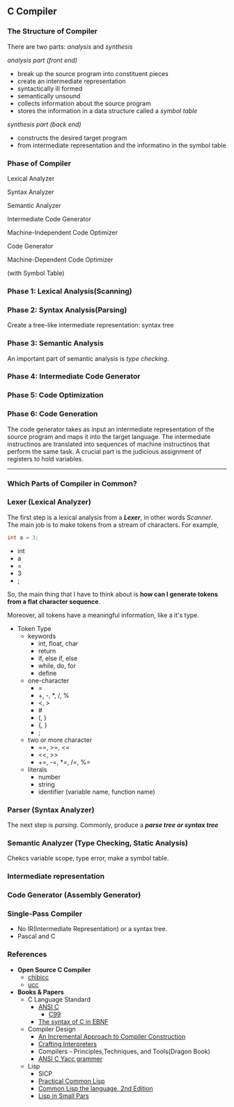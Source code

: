 ## C Compiler


### The Structure of Compiler
There are two parts: *analysis* and *synthesis*

*analysis part (front end)*
- break up the source program into constituent pieces
- create an intermediate representation
- syntactically ill formed
- semantically unsound
- collects information about the source program
- stores the information in a data structure called a *symbol table*

*synthesis part (back end)*
- constructs the desired target program
- from intermediate representation and the informatino in the symbol table


### Phase of Compiler

Lexical Analyzer

Syntax Analyzer

Semantic Analyzer

Intermediate Code Generator

Machine-Independent Code Optimizer

Code Generator

Machine-Dependent Code Optimizer

(with Symbol Table)

### Phase 1: Lexical Analysis(Scanning)

### Phase 2: Syntax Analysis(Parsing)
Create a tree-like intermediate representation: syntax tree


### Phase 3: Semantic Analysis
An important part of semantic analysis is *type checking*.


### Phase 4: Intermediate Code Generator

### Phase 5: Code Optimization

### Phase 6: Code Generation
The code generator takes as input an intermediate representation of the source program and maps it into the target language.
The intermediate instructinos are translated into sequences of machine instructinos that perform the same task.
A crucial part is the judicious assignment of registers to hold variables.


---
### Which Parts of Compiler in Common?

### Lexer (Lexical Analyzer)
The first step is a lexical analysis from a ***Lexer***, in other words *Scanner*.  
The main job is to make tokens from a stream of characters. For example,
```c
int a = 3;
```
- int
- a
- =
- 3
- ;

So, the main thing that I have to think about is **how can I generate tokens from a flat character sequence**.

Moreover, all tokens have a meaningful information, like a it's type.
- Token Type
  - keywords
    - int, float, char
    - return
    - if, else if, else
    - while, do, for
    - define
  - one-character
    - =
    - +, -, *, /, %
    - <, >
    - \#
    - (, )
    - {, }
    - ;
  - two or more character
    - ==, >=, <=
    - <<, >>
    - +=, -=, *=, /=, %=
  - literals
    - number
    - string
    - identifier (variable name, function name)


### Parser (Syntax Analyzer)
The next step is *parsing*.
Commonly, produce a ***parse tree or syntax tree***

### Semantic Analyzer (Type Checking, Static Analysis)
Chekcs variable scope, type error, make a symbol table.

### Intermediate representation


### Code Generator (Assembly Generator)



### Single-Pass Compiler
- No IR(Intermediate Representation) or a syntax tree.
- Pascal and C


### References
- **Open Source C Compiler**
  - [chibicc](https://github.com/rui314/chibicc)
  - [ucc](https://github.com/sheisc/ucc162.3)
- **Books & Papers**
  - C Language Standard
    - [ANSI C](https://en.wikipedia.org/wiki/ANSI_C)
      - [C99](https://www.dii.uchile.cl/~daespino/files/Iso_C_1999_definition.pdf)
    - [The syntax of C in EBNF](https://cs.wmich.edu/~gupta/teaching/cs4850/sumII06/The%20syntax%20of%20C%20in%20Backus-Naur%20form.htm)
  - Compiler Design
    - [An Incremental Approach to Compiler Construction](http://scheme2006.cs.uchicago.edu/11-ghuloum.pdf)
    - [Crafting Interpreters](https://craftinginterpreters.com/contents.html)
    - Compilers - Principles,Techniques, and Tools(Dragon Book)
    - [ANSI C Yacc grammer](https://www.quut.com/c/ANSI-C-grammar-y.html)
  - Lisp
    - SICP
    - [Practical Common Lisp](https://gigamonkeys.com/book/)
    - [Common Lisp the language, 2nd Edition](https://www.cs.cmu.edu/Groups/AI/html/cltl/clm/clm.html)
    - [Lisp in Small Pars](http://lisp.plasticki.com/)
